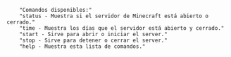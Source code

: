         "Comandos disponibles:"
        "status - Muestra si el servidor de Minecraft está abierto o cerrado."
        "time - Muestra los días que el servidor está abierto y cerrado."
        "start - Sirve para abrir o iniciar el server."
        "stop - Sirve para detener o cerrar el server."
        "help - Muestra esta lista de comandos."
